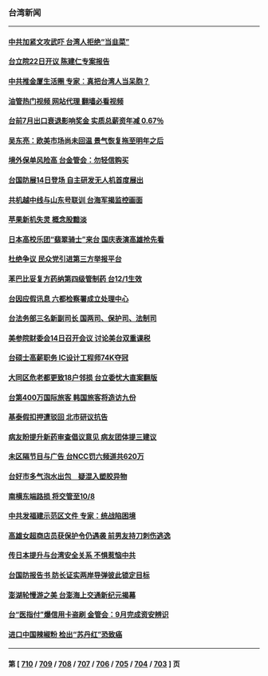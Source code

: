 ### 台湾新闻
---
#### [中共加紧文攻武吓 台湾人拒绝“当韭菜”](../../pages/ncid1349361/n14073121.md?09140445) 
#### [台立院22日开议 陈建仁专案报告](../../pages/ncid1349361/n14073078.md?09140445) 
#### [中共推金厦生活圈 专家︰真把台湾人当呆胞？](../../pages/ncid1349361/n14073044.md?09140445) 
#### [油管热门视频 网站代理 翻墙必看视频](http://138.2.39.72:81/youtube.html?epic-marker?09140445)
#### [台前7月出口衰退影响奖金 实质总薪资年减 0.67％](../../pages/ncid1349361/n14073065.md?09140445) 
#### [吴东亮：欧美市场尚未回温 景气恢复拖至明年之后](../../pages/ncid1349361/n14073046.md?09140445) 
#### [境外保单风险高 台金管会：勿轻信购买](../../pages/ncid1349361/n14073068.md?09140445) 
#### [台国防展14日登场 自主研发无人机首度展出](../../pages/ncid1349361/n14073049.md?09140445) 
#### [共机越中线与山东号联训 台海军揭监控画面](../../pages/ncid1349361/n14073051.md?09140445) 
#### [苹果新机失灵 概念股黯淡](../../pages/ncid1349361/n14073053.md?09140445) 
#### [日本高校乐团“翡翠骑士”来台 国庆表演高雄抢先看](../../pages/ncid1349361/n14073055.md?09140445) 
#### [杜绝争议 民众党引进第三方举报平台](../../pages/ncid1349361/n14072986.md?09140445) 
#### [苯巴比妥复方药纳第四级管制药  台12/1生效](../../pages/ncid1349361/n14073026.md?09140445) 
#### [台因应假讯息 六都检察署成立处理中心](../../pages/ncid1349361/n14072981.md?09140445) 
#### [台法务部三名新副司长 国两司、保护司、法制司](../../pages/ncid1349361/n14073006.md?09140445) 
#### [美参院财委会14日召开会议 讨论美台双重课税](../../pages/ncid1349361/n14073007.md?09140445) 
#### [台硕士高薪职务  IC设计工程师74K夺冠](../../pages/ncid1349361/n14072941.md?09140445) 
#### [大同区危老都更致18户邻损 台立委忧大直案翻版](../../pages/ncid1349361/n14072925.md?09140445) 
#### [台第400万国际旅客 韩国旅客将造访九份](../../pages/ncid1349361/n14072928.md?09140445) 
#### [基泰假扣押遭驳回  北市研议抗告](../../pages/ncid1349361/n14072915.md?09140445) 
#### [病友盼提升新药审查倡议意见 病友团体提三建议](../../pages/ncid1349361/n14072909.md?09140445) 
#### [未区隔节目与广告 台NCC罚六频道共620万](../../pages/ncid1349361/n14072908.md?09140445) 
#### [台好市多气泡水出包　疑混入塑胶异物](../../pages/ncid1349361/n14072893.md?09140445) 
#### [南横东端路损 将交管至10/8](../../pages/ncid1349361/n14072895.md?09140445) 
#### [中共发福建示范区文件 专家：统战陷困境](../../pages/ncid1349361/n14072738.md?09140445) 
#### [高雄女超商店员获保护令仍遇袭 前男友持刀刺伤逃逸](../../pages/ncid1349361/n14072779.md?09140445) 
#### [传日本提升与台湾安全关系 不惧惹恼中共](../../pages/ncid1349361/n14072398.md?09140445) 
#### [台国防报告书 防长证实两岸导弹彼此锁定目标](../../pages/ncid1349361/n14071963.md?09140445) 
#### [澎湖轮慢游之美 台澎海上交通新纪元揭幕](../../pages/ncid1349361/n14072337.md?09140445) 
#### [台“医指付”爆信用卡盗刷 金管会：9月完成资安辨识](../../pages/ncid1349361/n14072261.md?09140445) 
#### [进口中国辣椒粉 检出“苏丹红”恐致癌](../../pages/ncid1349361/n14072288.md?09140445) 

---
#### 第 [ [710](./710.md?09140445) / [709](./709.md?09140445) / [708](./708.md?09140445) / [707](./707.md?09140445) / [706](./706.md?09140445) / [705](./705.md?09140445) / [704](./704.md?09140445) / [703](./703.md?09140445) ] 页

